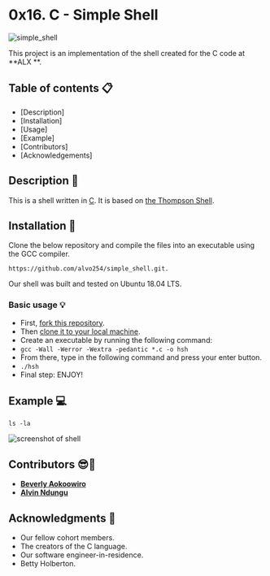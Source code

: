 # 0x16. C - Simple Shell

![simple_shell](https://user-images.githubusercontent.com/41018786/168737732-9b20b421-e3e5-4c45-be75-9ad0791010a1.png)

This project is an implementation of the shell created for the C code at **ALX **.

## Table of contents :clipboard:

 - [Description]
 - [Installation]
 - [Usage]
 - [Example]
 - [Contributors]
 - [Acknowledgements]
## Description :e-mail:
This is a shell written in [C](https://en.wikipedia.org/wiki/C_(programming_language)).
It is based on [the Thompson Shell](https://en.wikipedia.org/wiki/Thompson_shell).

## Installation :wrench:
Clone the below repository and compile the files into an executable using the GCC compiler.
```
https://github.com/alvo254/simple_shell.git.
```

Our shell was built and tested on  Ubuntu 18.04 LTS.

### Basic usage :bulb:
- First, [fork this repository](https://docs.github.com/en/github/getting-started-with-github/fork-a-repo).
- Then [clone it to your local machine](https://docs.github.com/en/github/creating-cloning-and-archiving-repositories/cloning-a-repository).
- Create an executable by running the following command:
- `gcc -Wall -Werror -Wextra -pedantic *.c -o hsh`
- From there, type in the following command and press your enter button.
- `./hsh`
- Final step: ENJOY!

## Example :computer:
```
ls -la
```
![screenshot of shell](https://user-images.githubusercontent.com/30075600/114757753-e50c2180-9d64-11eb-95ea-fb9bba776c8c.png)

## Contributors :sunglasses::muscle:
* [**Beverly Aokoowiro**](https://github.com/aokoowiro)
* [**Alvin Ndungu**](https://github.com/alvo254)


## Acknowledgments :pray:
- Our fellow cohort members.
- The creators of the C language.
- Our software engineer-in-residence.
- Betty Holberton.